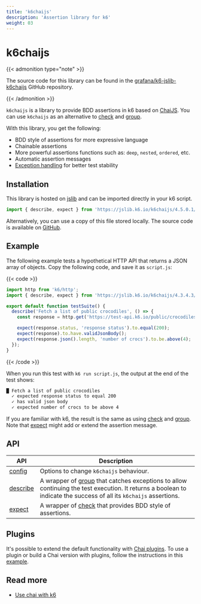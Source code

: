 ```yaml
---
title: 'k6chaijs'
description: 'Assertion library for k6'
weight: 03
---
```


# k6chaijs

{{< admonition type="note" >}}

The source code for this library can be found in the [grafana/k6-jslib-k6chaijs](https://github.com/grafana/k6-jslib-k6chaijs) GitHub repository.

{{< /admonition >}}

`k6chaijs` is a library to provide BDD assertions in k6 based on [ChaiJS](https://www.chaijs.com/). You can use `k6chaijs` as an alternative to [check](https://grafana.com/docs/k6/<K6_VERSION>/javascript-api/k6/check) and [group](https://grafana.com/docs/k6/<K6_VERSION>/javascript-api/k6/group).

With this library, you get the following:

- BDD style of assertions for more expressive language
- Chainable assertions
- More powerful assertions functions such as: `deep`, `nested`, `ordered`, etc.
- Automatic assertion messages
- [Exception handling](https://grafana.com/docs/k6/<K6_VERSION>/javascript-api/jslib/k6chaijs/error-handling) for better test stability

## Installation

This library is hosted on [jslib](https://jslib.k6.io/) and can be imported directly in your k6 script.

<!-- md-k6:skip -->

```javascript
import { describe, expect } from 'https://jslib.k6.io/k6chaijs/4.5.0.1/index.js';
```

Alternatively, you can use a copy of this file stored locally. The source code is available on [GitHub](https://github.com/grafana/k6-jslib-k6chaijs).

## Example

The following example tests a hypothetical HTTP API that returns a JSON array of objects. Copy the following code, and save it as `script.js`:

{{< code >}}

```javascript
import http from 'k6/http';
import { describe, expect } from 'https://jslib.k6.io/k6chaijs/4.3.4.3/index.js';

export default function testSuite() {
  describe('Fetch a list of public crocodiles', () => {
    const response = http.get('https://test-api.k6.io/public/crocodiles');

    expect(response.status, 'response status').to.equal(200);
    expect(response).to.have.validJsonBody();
    expect(response.json().length, 'number of crocs').to.be.above(4);
  });
}
```

{{< /code >}}

When you run this test with `k6 run script.js`, the output at the end of the test shows:

```bash
█ Fetch a list of public crocodiles
  ✓ expected response status to equal 200
  ✓ has valid json body
  ✓ expected number of crocs to be above 4
```

If you are familiar with k6, the result is the same as using [check](https://grafana.com/docs/k6/<K6_VERSION>/javascript-api/k6/check) and [group](https://grafana.com/docs/k6/<K6_VERSION>/javascript-api/k6/group). Note that [expect](https://grafana.com/docs/k6/<K6_VERSION>/javascript-api/jslib/k6chaijs/expect) might add or extend the assertion message.

## API

| API                                                                                         | Description                                                                                                                                                                                                                           |
| ------------------------------------------------------------------------------------------- | ------------------------------------------------------------------------------------------------------------------------------------------------------------------------------------------------------------------------------------- |
| [config](https://grafana.com/docs/k6/<K6_VERSION>/javascript-api/jslib/k6chaijs/config)     | Options to change `k6chaijs` behaviour.                                                                                                                                                                                               |
| [describe](https://grafana.com/docs/k6/<K6_VERSION>/javascript-api/jslib/k6chaijs/describe) | A wrapper of [group](https://grafana.com/docs/k6/<K6_VERSION>/javascript-api/k6/group) that catches exceptions to allow continuing the test execution. It returns a boolean to indicate the success of all its `k6chaijs` assertions. |
| [expect](https://grafana.com/docs/k6/<K6_VERSION>/javascript-api/jslib/k6chaijs/expect)     | A wrapper of [check](https://grafana.com/docs/k6/<K6_VERSION>/javascript-api/k6/check) that provides BDD style of assertions.                                                                                                         |

## Plugins

It's possible to extend the default functionality with [Chai plugins](https://www.chaijs.com/plugins/). To use a plugin or build a Chai version with plugins, follow the instructions in this [example](https://community.grafana.com/t/how-to-build-plugins-for-chaijs/97010/3).

## Read more

- [Use chai with k6](https://grafana.com/docs/k6/<K6_VERSION>/testing-guides/use-chai-with-k6/)
